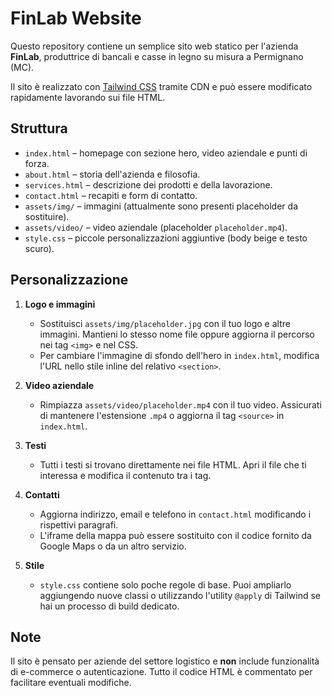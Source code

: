 # FinLab Website

Questo repository contiene un semplice sito web statico per l'azienda **FinLab**, produttrice di bancali e casse in legno su misura a Permignano (MC).

Il sito &egrave; realizzato con [Tailwind CSS](https://tailwindcss.com) tramite CDN e pu&ograve; essere modificato rapidamente lavorando sui file HTML.

## Struttura

- `index.html` – homepage con sezione hero, video aziendale e punti di forza.
- `about.html` – storia dell'azienda e filosofia.
- `services.html` – descrizione dei prodotti e della lavorazione.
- `contact.html` – recapiti e form di contatto.
- `assets/img/` – immagini (attualmente sono presenti placeholder da sostituire).
- `assets/video/` – video aziendale (placeholder `placeholder.mp4`).
- `style.css` – piccole personalizzazioni aggiuntive (body beige e testo scuro).

## Personalizzazione

1. **Logo e immagini**
   - Sostituisci `assets/img/placeholder.jpg` con il tuo logo e altre immagini. Mantieni lo stesso nome file oppure aggiorna il percorso nei tag `<img>` e nel CSS.
   - Per cambiare l'immagine di sfondo dell'hero in `index.html`, modifica l'URL nello stile inline del relativo `<section>`.

2. **Video aziendale**
   - Rimpiazza `assets/video/placeholder.mp4` con il tuo video. Assicurati di mantenere l'estensione `.mp4` o aggiorna il tag `<source>` in `index.html`.

3. **Testi**
   - Tutti i testi si trovano direttamente nei file HTML. Apri il file che ti interessa e modifica il contenuto tra i tag.

4. **Contatti**
   - Aggiorna indirizzo, email e telefono in `contact.html` modificando i rispettivi paragrafi.
   - L'iframe della mappa pu&ograve; essere sostituito con il codice fornito da Google Maps o da un altro servizio.

5. **Stile**
   - `style.css` contiene solo poche regole di base. Puoi ampliarlo aggiungendo nuove classi o utilizzando l'utility `@apply` di Tailwind se hai un processo di build dedicato.

## Note

Il sito &egrave; pensato per aziende del settore logistico e **non** include funzionalit&agrave; di e-commerce o autenticazione. Tutto il codice HTML &egrave; commentato per facilitare eventuali modifiche.
